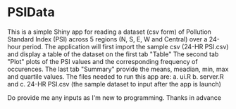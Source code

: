 PSIData
=======
This is a simple Shiny app for reading a dataset (csv form) of Pollution Standard Index (PSI) across 
5 regions (N, S, E, W and Central) over a 24-hour period.
The application will first import the sample csv (24-HR PSI.csv) and display a table of the dataset on the first tab "Table"
The second tab "Plot" plots of the PSI values and the corresponding frequency of occurences.
The last tab "Summary" provide the means, meadian, min, max and quartile values.
The files needed to run this app are:
a. ui.R
b. server.R and
c. 24-HR PSI.csv (the sample dataset to input after the app is launch)

Do provide me any inputs as I'm new to programming.
Thanks in advance
